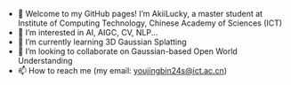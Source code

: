 - 👋 Welcome to my GitHub pages! I’m AkiiLucky, a master student at Institute of Computing Technology, Chinese Academy of Sciences (ICT)
- 👀 I’m interested in AI, AIGC, CV, NLP...
- 🌱 I’m currently learning 3D Gaussian Splatting
- 💞️ I’m looking to collaborate on Gaussian-based Open World Understanding
- 📫 How to reach me (my email: youjingbin24s@ict.ac.cn)

<!---
AkiiLucky/AkiiLucky is a ✨ special ✨ repository because its `README.md` (this file) appears on your GitHub profile.
You can click the Preview link to take a look at your changes.
--->
